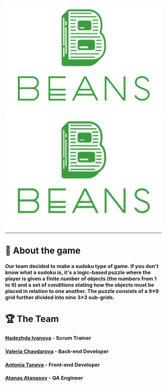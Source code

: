 <p align = "center">
  <img src="Documentation/Logo/LogoWithoutBackground.png#gh-dark-mode-only" width="500" text-align="center">
  <img src="Documentation/Logo/Logo1.png#gh-light-mode-only"width="500" text-align="center">
</p>
<hr>

# 📖 About the game 
<h3>Our team decided to make a sudoku type of game. If you don't know what a sudoku is, it's a logic-based puzzle where the player is given a finite number of objects (the numbers from 1 to 9) and a set of conditions stating how the objects must be placed in relation to one another. The puzzle consists of a 9×9 grid further divided into nine 3×3 sub-grids.</h3>

#  🏆 The Team
<h3><a href="https://github.com/NTIvanova21">Nadezhda Ivanova</a> - Scrum Trainer</h3>
<h3><a href="https://github.com/VDChavdarova21">Valeria Chavdarova</a> - Back-end Developer</h3>
<h3><a href="https://github.com/ATTaneva21">Antonia Taneva</a> - Front-end Developer</h3>
<h3><a href="https://github.com/ADAtanasov21 ">Atanas Atanasov</a> - QA Engineer</h3>
